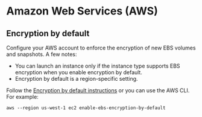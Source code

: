 # Amazon Web Services (AWS)


## Encryption by default

Configure your AWS account to enforce the encryption of new EBS volumes and snapshots. A few notes:
* You can launch an instance only if the instance type supports EBS encryption when you enable encryption by default.
* Encryption by default is a region-specific setting.

Follow the [Encryption by default instructions](https://docs.aws.amazon.com/AWSEC2/latest/UserGuide/EBSEncryption.html#encryption-by-default) or you can use the AWS CLI. For example:

```shell
aws --region us-west-1 ec2 enable-ebs-encryption-by-default
```
